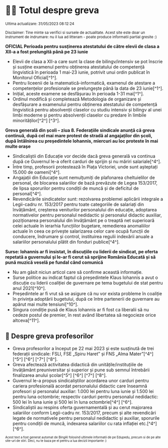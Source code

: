 # 👩‍🏫 Totul despre greva
<sub>Ultima actualizare: 31/05/2023 08:12:24</sub>

<sub>Disclaimer: Tine minte sa verifici si sursele de actualitate. Acest site este doar un instrument de indrumare: nu il lua ad litteram - poate produce informatii partial gresite :)</sub>

**OFICIAL Perioada pentru susținerea atestatului de către elevii de clasa a XII-a a fost prelungită până pe 23 iunie**
- Elevii de clasa a XII-a care sunt la clase de bilingv/intensiv se pot înscrie și susține examenul pentru obținerea atestatului de competență lingvistică în perioada 1 mai-23 iunie, potrivit unui ordin publicat în Monitorul Oficial[^1^].
- Pentru liceenii de la matematică-informatică, examenul de atestare a competențelor profesionale se prelungește până la data de 23 iunie[^1^].
- Inițial, aceste examene se desfășurau în perioada 1-31 mai[^1^].
- Ordinul modifică și completează Metodologia de organizare și desfășurare a examenului pentru obținerea atestatului de competență lingvistică pentru absolvenții claselor cu studiu intensiv și bilingv al unei limbi moderne și pentru absolvenții claselor cu predare în limbile minorităților[^2^] [^3^].

**Greva generală din școli – ziua 8. Federațiile sindicale anunță că greva continuă, după cel mai mare protest de stradă al angajaților din școli, după întâlnirea cu președintele Iohannis, miercuri au loc proteste în mai multe orașe**
- Sindicaliștii din Educație vor decide dacă greva generală va continua după ce Guvernul le-a oferit carduri de sprijin și nu măriri salariale[^4^].
- Între timp, profesorii protestează în Piața Victoriei, unde sunt așteptați 15.000 de oameni[^4^].
- Angajații din Educație sunt nemulțumiți de plafonarea cheltuielilor de personal, de blocarea salariilor de bază prevăzute de Legea 153/2017, de lipsa sporurilor pentru condiții de muncă și de deficitul de personal[^4^].
- Revendicările sindicatelor sunt: rezolvarea problemei aplicării integrale a Legii-cadru nr. 153/2017 pentru toate categoriile de salariați din învățământ, creșterea veniturilor personalului din educație, adoptarea normativelor pentru personalul nedidactic și personalul didactic auxiliar, poziționarea personalului din învățământ pe o treaptă net superioară celei actuale în ierarhia funcțiilor bugetare, remedierea anomaliilor actuale în ceea ce privește salarizarea celor care ocupă funcții de conducere, îndrumare și control, instituirea regulii indexării anuale a salariilor personalului plătit din fonduri publice[^4^].

**Surse: Iohannis ar fi insistat, în discuțiile cu liderii de sindicat, pe oferta repetată a guvernului și le-ar fi cerut să sprijine România Educată și să pună muzică veselă pe fundal când comunică**
- Nu am găsit niciun articol care să confirme această informație.
- Surse politice au indicat faptul că președintele Klaus Iohannis a avut o discuție cu liderii coaliției de guvernare pe tema bugetului de stat pentru anul 2021[^10^].
- Președintele ar fi vrut să se asigure că nu vor exista probleme în coaliție în privința adoptării bugetului, după ce între partenerii de guvernare au apărut mai multe tensiuni[^10^].
- Singura condiție pusă de Klaus Iohannis ar fi fost ca liberalii să nu cedeze postul de premier, în rest având libertatea să negocieze orice altceva[^11^].

## 🏫 Despre greva profesorilor
- Greva profesorilor a început pe 22 mai 2023 și este susținută de trei federații sindicale: FSLI, FSE „Spiru Haret” și FNS „Alma Mater”[^4^] [^5^] [^6^] [^7^] [^8^].
- Greva afectează activitatea didactică din unitățile/instituțiile de învățământ preuniversitar și superior și pune sub semnul întrebării finalizarea anului școlar[^5^] [^6^] [^7^] [^8^].
- Guvernul le-a propus sindicaliștilor acordarea unor carduri pentru cariera profesională acordat personalului didactic care înseamnă profesori și personalul auxiliar: 1.000 lei pentru luna iunie și 1.500 lei pentru luna octombrie; respectiv carduri pentru personalul nedidactic: 500 lei în luna iunie și 500 lei în luna octombrie[^4^] [^6^].
- Sindicaliștii au respins oferta guvernamentală și au cerut majorarea salariilor conform Legii-cadru nr. 153/2017, precum și alte revendicări legate de normativele pentru personalul nedidactic și auxiliar, sporurile pentru condiții de muncă, indexarea salariilor cu rata inflației etc.[^4^] [^6^].


<sub><sub>Acest text a fost generat automat de BingAI folosind ultimele informatii de pe Edupedu, precum si de pe alte site-uri de stiri. Deci, nu te baza pe el pentru a lua decizii importante :)</sub></sub>